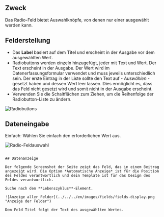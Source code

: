 <!-- Filename: J3.x:Adding_custom_fields/Radio_Field / Display title: Radiofeld -->

## Zweck

Das Radio-Feld bietet Auswahlknöpfe, von denen nur einer ausgewählt werden kann.

## Felderstellung

* Das **Label** basiert auf dem Titel und erscheint in der Ausgabe vor dem ausgewählten Wert.
* Radiobuttons werden einzeln hinzugefügt, jeder mit Text und Wert. Der Text erscheint in der Ausgabe. Der Wert wird im Datenerfassungsformular verwendet und muss jeweils unterschiedlich sein. Der erste Eintrag in der Liste sollte den Text auf *- Auswählen -* gesetzt haben und dessen Wert leer lassen. Dies ermöglicht es, dass das Feld nicht gesetzt wird und somit nicht in der Ausgabe erscheint.
* Verwenden Sie die Schaltflächen zum Ziehen, um die Reihenfolge der Radiobutton-Liste zu ändern.

![Radiobuttons](../../../en/images/fields/fields-radio.png "Radiobuttons")


## Dateneingabe

Einfach: Wählen Sie einfach den erforderlichen Wert aus.

![Radio-Feldauswahl](../../../en/images/fields/fields-radio-entry.png "Radio-Feldauswahl")
```

## Datenanzeige

Der folgende Screenshot der Seite zeigt das Feld, das in einem Beitrag angezeigt wird. Die Option *Automatische Anzeige* ist für die Position des Feldes verantwortlich und dein Template ist für das Design des Feldes verantwortlich.

Suche nach dem **Lebenszyklus**-Element.

![Anzeige aller Felder](../../../en/images/fields/fields-display.png "Anzeige der Felder")

Dem Feld Titel folgt der Text des ausgewählten Wertes.

